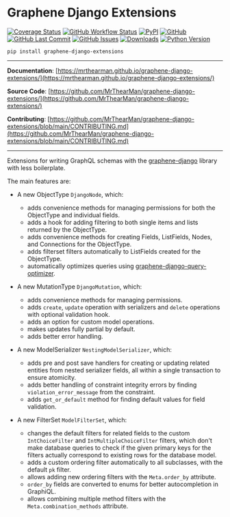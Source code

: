 # Graphene Django Extensions

[![Coverage Status][coverage-badge]][coverage]
[![GitHub Workflow Status][status-badge]][status]
[![PyPI][pypi-badge]][pypi]
[![GitHub][licence-badge]][licence]
[![GitHub Last Commit][repo-badge]][repo]
[![GitHub Issues][issues-badge]][issues]
[![Downloads][downloads-badge]][pypi]
[![Python Version][version-badge]][pypi]

```shell
pip install graphene-django-extensions
```

---

**Documentation**: [https://mrthearman.github.io/graphene-django-extensions/](https://mrthearman.github.io/graphene-django-extensions/)

**Source Code**: [https://github.com/MrThearMan/graphene-django-extensions/](https://github.com/MrThearMan/graphene-django-extensions/)

**Contributing**: [https://github.com/MrThearMan/graphene-django-extensions/blob/main/CONTRIBUTING.md](https://github.com/MrThearMan/graphene-django-extensions/blob/main/CONTRIBUTING.md)

---

Extensions for writing GraphQL schemas with the [graphene-django] library with less boilerplate.

The main features are:

- A new ObjectType `DjangoNode`, which:
    - adds convenience methods for managing permissions for both the ObjectType and individual fields.
    - adds a hook for adding filtering to both single items and lists returned by the ObjectType.
    - adds convenience methods for creating Fields, ListFields, Nodes, and Connections for the ObjectType.
    - adds filterset filters automatically to ListFields created for the ObjectType.
    - automatically optimizes queries using [graphene-django-query-optimizer].

- A new MutationType `DjangoMutation`, which:
    - adds convenience methods for managing permissions.
    - adds `create`, `update` operation with serializers and `delete` operations with optional validation hook.
    - adds an option for custom model operations.
    - makes updates fully partial by default.
    - adds better error handling.

- A new ModelSerializer `NestingModelSerializer`, which:
    - adds pre and post save handlers for creating or updating related entities from nested serializer fields,
      all within a single transaction to ensure atomicity.
    - adds better handling of constraint integrity errors by finding `violation_error_message` from the constraint.
    - adds `get_or_default` method for finding default values for field validation.

- A new FilterSet `ModelFilterSet`, which:
    - changes the default filters for related fields to the custom `IntChoiceFilter` and `IntMultipleChoiceFilter`
      filters, which don't make database queries to check if the given primary keys for the filters actually
      correspond to existing rows for the database model.
    - adds a custom ordering filter automatically to all subclasses, with the default `pk` filter.
    - allows adding new ordering filters with the `Meta.order_by` attribute.
    - `order_by` fields are converted to enums for better autocompletion in GraphiQL.
    - allows combining multiple method filters with the `Meta.combination_methods` attribute.


[coverage-badge]: https://coveralls.io/repos/github/MrThearMan/graphene-django-extensions/badge.svg?branch=main
[status-badge]: https://img.shields.io/github/actions/workflow/status/MrThearMan/graphene-django-extensions/test.yml?branch=main
[pypi-badge]: https://img.shields.io/pypi/v/graphene-django-extensions
[licence-badge]: https://img.shields.io/github/license/MrThearMan/graphene-django-extensions
[repo-badge]: https://img.shields.io/github/last-commit/MrThearMan/graphene-django-extensions
[issues-badge]: https://img.shields.io/github/issues-raw/MrThearMan/graphene-django-extensions
[version-badge]: https://img.shields.io/pypi/pyversions/graphene-django-extensions
[downloads-badge]: https://img.shields.io/pypi/dm/graphene-django-extensions

[coverage]: https://coveralls.io/github/MrThearMan/graphene-django-extensions?branch=main
[status]: https://github.com/MrThearMan/graphene-django-extensions/actions/workflows/test.yml
[pypi]: https://pypi.org/project/graphene-django-extensions
[licence]: https://github.com/MrThearMan/graphene-django-extensions/blob/main/LICENSE
[repo]: https://github.com/MrThearMan/graphene-django-extensions/commits/main
[issues]: https://github.com/MrThearMan/graphene-django-extensions/issues

[graphene-django]: https://github.com/graphql-python/graphene-django
[graphene-django-query-optimizer]: https://github.com/MrThearMan/graphene-django-query-optimizer
